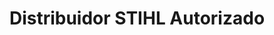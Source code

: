 ---
title: "Distribuidor STIHL Autorizado"
url: /cholula-puebla/distribuidor-stihl-autorizado/
shop: Eisenwaren
---